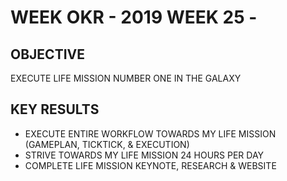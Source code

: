 # WEEK OKR - 2019 WEEK 25 -

## OBJECTIVE

EXECUTE LIFE MISSION NUMBER ONE IN THE GALAXY

## KEY RESULTS

- EXECUTE ENTIRE WORKFLOW TOWARDS MY LIFE MISSION (GAMEPLAN, TICKTICK, & EXECUTION)
- STRIVE TOWARDS MY LIFE MISSION 24 HOURS PER DAY
- COMPLETE LIFE MISSION KEYNOTE, RESEARCH & WEBSITE

